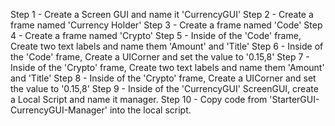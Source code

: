 Step 1 - Create a Screen GUI and name it 'CurrencyGUI'
Step 2 - Create a frame named 'Currency Holder'
Step 3 - Create a frame named 'Code'
Step 4 - Create a frame named 'Crypto'
Step 5 - Inside of the 'Code' frame, Create two text labels and name them 'Amount' and 'Title'
Step 6 - Inside of the 'Code' frame, Create a UICorner and set the value to '0.15,8'
Step 7 - Inside of the 'Crypto' frame, Create two text labels and name them 'Amount' and 'Title'
Step 8 - Inside of the 'Crypto' frame, Create a UICorner and set the value to '0.15,8'
Step 9 - Inside of the 'CurrencyGUI' ScreenGUI, create a Local Script and name it manager.
Step 10 - Copy code from 'StarterGUI-CurrencyGUI-Manager' into the local script.
